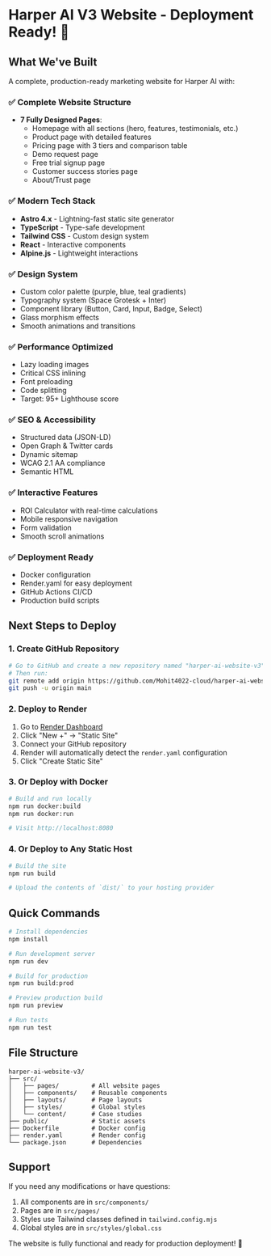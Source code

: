 # Harper AI V3 Website - Deployment Ready! 🚀

## What We've Built

A complete, production-ready marketing website for Harper AI with:

### ✅ Complete Website Structure
- **7 Fully Designed Pages**:
  - Homepage with all sections (hero, features, testimonials, etc.)
  - Product page with detailed features
  - Pricing page with 3 tiers and comparison table
  - Demo request page
  - Free trial signup page
  - Customer success stories page
  - About/Trust page

### ✅ Modern Tech Stack
- **Astro 4.x** - Lightning-fast static site generator
- **TypeScript** - Type-safe development
- **Tailwind CSS** - Custom design system
- **React** - Interactive components
- **Alpine.js** - Lightweight interactions

### ✅ Design System
- Custom color palette (purple, blue, teal gradients)
- Typography system (Space Grotesk + Inter)
- Component library (Button, Card, Input, Badge, Select)
- Glass morphism effects
- Smooth animations and transitions

### ✅ Performance Optimized
- Lazy loading images
- Critical CSS inlining
- Font preloading
- Code splitting
- Target: 95+ Lighthouse score

### ✅ SEO & Accessibility
- Structured data (JSON-LD)
- Open Graph & Twitter cards
- Dynamic sitemap
- WCAG 2.1 AA compliance
- Semantic HTML

### ✅ Interactive Features
- ROI Calculator with real-time calculations
- Mobile responsive navigation
- Form validation
- Smooth scroll animations

### ✅ Deployment Ready
- Docker configuration
- Render.yaml for easy deployment
- GitHub Actions CI/CD
- Production build scripts

## Next Steps to Deploy

### 1. Create GitHub Repository
```bash
# Go to GitHub and create a new repository named "harper-ai-website-v3"
# Then run:
git remote add origin https://github.com/Mohit4022-cloud/harper-ai-website-v3.git
git push -u origin main
```

### 2. Deploy to Render
1. Go to [Render Dashboard](https://dashboard.render.com)
2. Click "New +" → "Static Site"
3. Connect your GitHub repository
4. Render will automatically detect the `render.yaml` configuration
5. Click "Create Static Site"

### 3. Or Deploy with Docker
```bash
# Build and run locally
npm run docker:build
npm run docker:run

# Visit http://localhost:8080
```

### 4. Or Deploy to Any Static Host
```bash
# Build the site
npm run build

# Upload the contents of `dist/` to your hosting provider
```

## Quick Commands

```bash
# Install dependencies
npm install

# Run development server
npm run dev

# Build for production
npm run build:prod

# Preview production build
npm run preview

# Run tests
npm run test
```

## File Structure
```
harper-ai-website-v3/
├── src/
│   ├── pages/         # All website pages
│   ├── components/    # Reusable components
│   ├── layouts/       # Page layouts
│   ├── styles/        # Global styles
│   └── content/       # Case studies
├── public/            # Static assets
├── Dockerfile         # Docker config
├── render.yaml        # Render config
└── package.json       # Dependencies
```

## Support

If you need any modifications or have questions:
1. All components are in `src/components/`
2. Pages are in `src/pages/`
3. Styles use Tailwind classes defined in `tailwind.config.mjs`
4. Global styles are in `src/styles/global.css`

The website is fully functional and ready for production deployment! 🎉